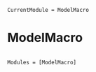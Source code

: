 ```@meta
CurrentModule = ModelMacro
```

# ModelMacro

```@index
```

```@autodocs
Modules = [ModelMacro]
```
